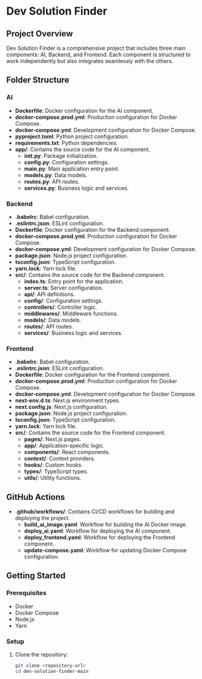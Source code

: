 # Dev Solution Finder

## Project Overview

Dev Solution Finder is a comprehensive project that includes three main components: AI, Backend, and Frontend. Each component is structured to work independently but also integrates seamlessly with the others.

## Folder Structure

### AI

- **Dockerfile**: Docker configuration for the AI component.
- **docker-compose.prod.yml**: Production configuration for Docker Compose.
- **docker-compose.yml**: Development configuration for Docker Compose.
- **pyproject.toml**: Python project configuration.
- **requirements.txt**: Python dependencies.
- **app/**: Contains the source code for the AI component.
  - ****init**.py**: Package initialization.
  - **config.py**: Configuration settings.
  - **main.py**: Main application entry point.
  - **models.py**: Data models.
  - **routes.py**: API routes.
  - **services.py**: Business logic and services.

### Backend

- **.babelrc**: Babel configuration.
- **.eslintrc.json**: ESLint configuration.
- **Dockerfile**: Docker configuration for the Backend component.
- **docker-compose.prod.yml**: Production configuration for Docker Compose.
- **docker-compose.yml**: Development configuration for Docker Compose.
- **package.json**: Node.js project configuration.
- **tsconfig.json**: TypeScript configuration.
- **yarn.lock**: Yarn lock file.
- **src/**: Contains the source code for the Backend component.
  - **index.ts**: Entry point for the application.
  - **server.ts**: Server configuration.
  - **api/**: API definitions.
  - **config/**: Configuration settings.
  - **controllers/**: Controller logic.
  - **middlewares/**: Middleware functions.
  - **models/**: Data models.
  - **routes/**: API routes.
  - **services/**: Business logic and services.

### Frontend

- **.babelrc**: Babel configuration.
- **.eslintrc.json**: ESLint configuration.
- **Dockerfile**: Docker configuration for the Frontend component.
- **docker-compose.prod.yml**: Production configuration for Docker Compose.
- **docker-compose.yml**: Development configuration for Docker Compose.
- **next-env.d.ts**: Next.js environment types.
- **next.config.js**: Next.js configuration.
- **package.json**: Node.js project configuration.
- **tsconfig.json**: TypeScript configuration.
- **yarn.lock**: Yarn lock file.
- **src/**: Contains the source code for the Frontend component.
  - **pages/**: Next.js pages.
  - **app/**: Application-specific logic.
  - **components/**: React components.
  - **context/**: Context providers.
  - **hooks/**: Custom hooks.
  - **types/**: TypeScript types.
  - **utils/**: Utility functions.

## GitHub Actions

- **.github/workflows/**: Contains CI/CD workflows for building and deploying the project.
  - **build_ai_image.yaml**: Workflow for building the AI Docker image.
  - **deploy_ai.yaml**: Workflow for deploying the AI component.
  - **deploy_frontend.yaml**: Workflow for deploying the Frontend component.
  - **update-compose.yaml**: Workflow for updating Docker Compose configuration.

## Getting Started

### Prerequisites

- Docker
- Docker Compose
- Node.js
- Yarn

### Setup

1. Clone the repository:

   ```sh
   git clone <repository-url>
   cd dev-solution-finder-main
   ```
